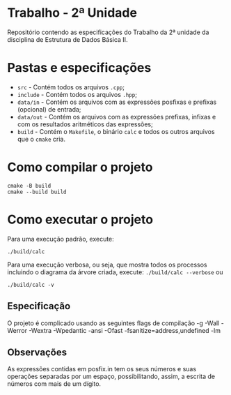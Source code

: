 # Trabalho - 2ª Unidade

Repositório contendo as especificações do Trabalho da 2ª unidade da disciplina de Estrutura de Dados Básica II.

# Pastas e especificações

- ``src`` - Contém todos os arquivos ``.cpp``;
- ``include`` - Contém todos os arquivos ``.hpp``;
- ``data/in`` - Contém os arquivos com as expressões posfixas e prefixas (opcional) de entrada;
- ``data/out`` - Contém os arquivos com as expressões prefixas, infixas e com os resultados aritméticos das expressões;
- ``build`` - Contém o ``Makefile``, o binário ``calc`` e todos os outros arquivos que o ``cmake`` cria.

# Como compilar o projeto

  ```
  cmake -B build
  cmake --build build
  ```
 
# Como executar o projeto
 Para uma execução padrão, execute:
  ```
  ./build/calc
  ```
 Para uma execução verbosa, ou seja, que mostra todos os processos incluindo o diagrama da árvore criada, execute:
 ``
  ./build/calc --verbose
  ``
  ou
  ```
  ./build/calc -v
  ```
## Especificação
  O projeto é complicado usando as seguintes flags de compilação
  -g
  -Wall
  -Werror
  -Wextra
  -Wpedantic
  -ansi
  -Ofast
  -fsanitize=address,undefined
  -lm

## Observações
 As expressões contidas em posfix.in tem os seus números e suas operações separadas por um espaço, possibilitando, assim, a escrita de números com mais de um dígito.
